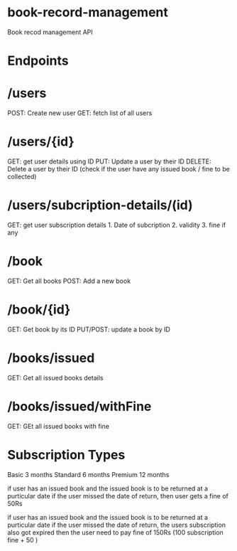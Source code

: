 # book-record-management

Book recod management API

# Endpoints

# /users

POST: Create new user
GET: fetch list of all users

# /users/{id}

GET: get user details using ID
PUT: Update a user by their ID
DELETE: Delete a user by their ID
(check if the user have any issued book / fine to be collected)

# /users/subcription-details/(id)

GET: get user subscription details 1. Date of subcription 2. validity 3. fine if any

# /book

GET: Get all books
POST: Add a new book

# /book/{id}

GET: Get book by its ID
PUT/POST: update a book by ID

# /books/issued

GET: Get all issued books details

# /books/issued/withFine

GET: GEt all issued books with fine

# Subscription Types

Basic 3 months
Standard 6 months
Premium 12 months

if user has an issued book and the issued book is to be returned at a purticular date
if the user missed the date of return, then user gets a fine of 50Rs

if user has an issued book and the issued book is to be returned at a purticular date
if the user missed the date of return, the users subscription also got expired then the user need to pay fine of 150Rs (100 subscription fine + 50 )
